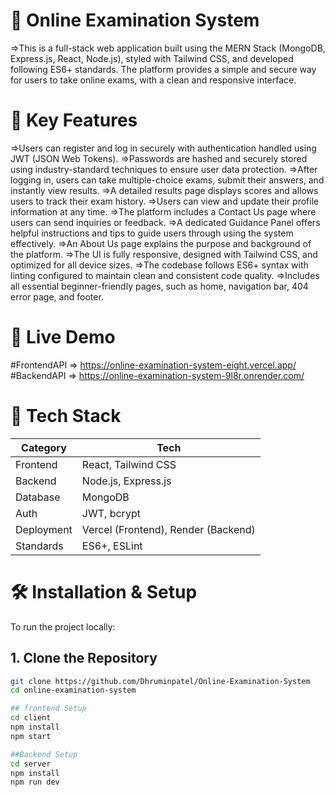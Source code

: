# 📝 Online Examination System 
=>This is a full-stack web application built using the MERN Stack (MongoDB, Express.js, React, Node.js), styled with Tailwind CSS, and developed following ES6+ standards. The platform provides a simple and secure way for users to take online exams, with a clean and responsive interface.

#  📌  Key Features 
=>Users can register and log in securely with authentication handled using JWT (JSON Web Tokens).
=>Passwords are hashed and securely stored using industry-standard techniques to ensure user data protection. 
=>After logging in, users can take multiple-choice exams, submit their answers, and instantly view results.
=>A detailed results page displays scores and allows users to track their exam history.
=>Users can view and update their profile information at any time.
=>The platform includes a Contact Us page where users can send inquiries or feedback. 
=>A dedicated Guidance Panel offers helpful instructions and tips to guide users through using the system effectively.
=>An About Us page explains the purpose and background of the platform. 
=>The UI is fully responsive, designed with Tailwind CSS, and optimized for all device sizes. 
=>The codebase follows ES6+ syntax with linting configured to maintain clean and consistent code quality.
=>Includes all essential beginner-friendly pages, such as home, navigation bar, 404 error page, and footer.

# 🚀 Live Demo
#FrontendAPI => https://online-examination-system-eight.vercel.app/
#BackendAPI => https://online-examination-system-9l8r.onrender.com/

# 🧰 Tech Stack

| Category    | Tech                        |
|-------------|-----------------------------|
| Frontend    | React, Tailwind CSS         |
| Backend     | Node.js, Express.js         |
| Database    | MongoDB                     |
| Auth        | JWT, bcrypt                 |
| Deployment  | Vercel (Frontend), Render (Backend) |
| Standards   | ES6+, ESLint                |

# 🛠️ Installation & Setup

To run the project locally:

## 1. Clone the Repository

```bash
git clone https://github.com/Dhruminpatel/Online-Examination-System
cd online-examination-system

## frontend Setup
cd client
npm install
npm start

##Backend Setup
cd server
npm install
npm run dev

